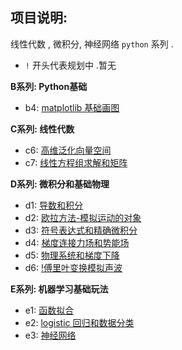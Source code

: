 ## 项目说明:

线性代数 , 微积分, 神经网络 `python` 系列 .

- `!` 开头代表规划中 .暂无

**B系列: Python基础**

- b4: [matplotlib 基础画图](https://github.com/carl10086/dm-learning/blob/master/dm-algebra/chapters/b4.ipynb)

**C系列: 线性代数**

- c6: [高维泛化向量空间](https://github.com/carl10086/dm-learning/blob/master/dm-algebra/chapters/c6.ipynb)
- c7: [线性方程组求解和矩阵](https://github.com/carl10086/dm-learning/blob/master/dm-algebra/chapters/c7.ipynb)

**D系列: 微积分和基础物理**

- d1: [导数和积分](https://github.com/carl10086/dm-learning/blob/master/dm-algebra/chapters/d1.ipynb)
- d2: [欧拉方法-模拟运动的对象](https://github.com/carl10086/dm-learning/blob/master/dm-algebra/chapters/d2.ipynb)
- d3: [符号表达式和精确微积分](https://github.com/carl10086/dm-learning/blob/master/dm-algebra/chapters/d3.ipynb)
- d4: [梯度连接力场和势能场](https://github.com/carl10086/dm-learning/blob/master/dm-algebra/chapters/d4.ipynb)
- d5: [物理系统和梯度下降](https://github.com/carl10086/dm-learning/blob/master/dm-algebra/chapters/d5.ipynb)
- d6: [!傅里叶变换模拟声波]()

**E系列: 机器学习基础玩法**

- e1: [函数拟合](https://github.com/carl10086/dm-learning/blob/master/dm-algebra/chapters/d1.ipynb)
- e2: [logistic 回归和数据分类]()
- e3: [神经网络]()